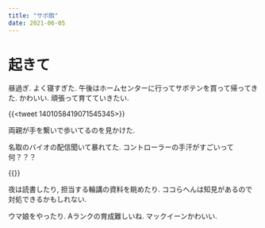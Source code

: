 ```yaml
---
title: "サボ朗"
date: 2021-06-05
---
```


# 起きて
昼過ぎ. よく寝すぎた. 午後はホームセンターに行ってサボテンを買って帰ってきた. かわいい. 頑張って育てていきたい.

{{<tweet 1401058419071545345>}}

両親が手を繋いで歩いてるのを見かけた.

名取のバイオの配信聞いて暴れてた. コントローラーの手汗がすごいって何？？？

{{<youtube qxrSvp0aSTs>}}


夜は読書したり, 担当する輪講の資料を眺めたり. ココらへんは知見があるので対処できるかもしれない.

ウマ娘をやったり. Aランクの育成難しいね. マックイーンかわいい.